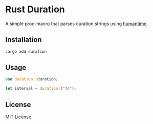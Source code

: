 # Rust Duration

A simple proc-macro that parses duration strings using [humantime].

## Installation

```sh
cargo add duration
```

## Usage

```rust
use duration::duration;

let interval = duration!("7d");
```

## License

MIT License.

[humantime]: https://crates.io/crates/humantime
